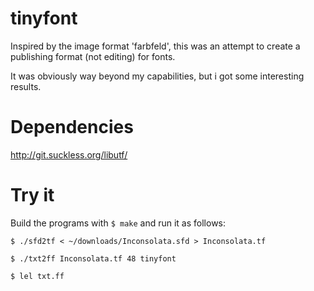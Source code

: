 # tinyfont
Inspired by the image format 'farbfeld', this was an attempt to create
a publishing format (not editing) for fonts.

It was obviously way beyond my capabilities, but i got some interesting results.

# Dependencies
http://git.suckless.org/libutf/

# Try it
Build the programs with `$ make` and run it as follows:

`$ ./sfd2tf < ~/downloads/Inconsolata.sfd > Inconsolata.tf`

`$ ./txt2ff Inconsolata.tf 48 tinyfont`

`$ lel txt.ff`
